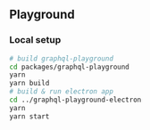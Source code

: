 ## Playground

### Local setup

```sh
# build graphql-playground
cd packages/graphql-playground
yarn
yarn build
# build & run electron app
cd ../graphql-playground-electron
yarn
yarn start
```
